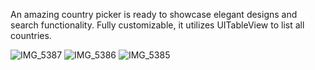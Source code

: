 An amazing country picker is ready to showcase elegant designs and search functionality. Fully customizable, it utilizes UITableView to list all countries.





![IMG_5387](https://github.com/shashi751/SGCountryPicker/assets/16876340/c68c03a8-0a13-4a93-b714-98686d9ad9b2)
![IMG_5386](https://github.com/shashi751/SGCountryPicker/assets/16876340/62d4e86b-5c5d-49aa-9217-7ab22565cc9e)
![IMG_5385](https://github.com/shashi751/SGCountryPicker/assets/16876340/b9a28fb7-910a-494a-b4c2-891af5aad43d)

